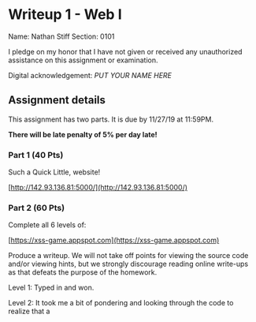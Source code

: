 # Writeup 1 - Web I

Name: Nathan Stiff
Section: 0101

I pledge on my honor that I have not given or received any unauthorized assistance on this assignment or examination.

Digital acknowledgement: *PUT YOUR NAME HERE*


## Assignment details
This assignment has two parts. It is due by 11/27/19 at 11:59PM.

**There will be late penalty of 5% per day late!**

### Part 1 (40 Pts)

Such a Quick Little, website!

[http://142.93.136.81:5000/](http://142.93.136.81:5000/)

### Part 2 (60 Pts)
Complete all 6 levels of:

[https://xss-game.appspot.com](https://xss-game.appspot.com)

Produce a writeup. We will not take off points for viewing the source code and/or viewing hints, but we strongly discourage reading online write-ups as that defeats the purpose of the homework.

Level 1: Typed in <script>alert("hi");</script> and won.

Level 2: It took me a bit of pondering and looking through the code to realize that a <script> wouldn't be executed because it is inserted after the page loads. Once I got that, I realized that I could put the alert in the onclick parameter of a hyperlink as <a onclick="alert('hi');">, and this worked.
  
Level 3: It took me way too long to realize that the string gets plopped unchanged into an img tag and I can do the exact same thing I did for level 2 by putting `1.jpg' onclick=alert('hi') '` in the URL.

Level 4: At first I was very fixated on putting stuff in the URL because of the previous levels. It took two hints and far too much time for me to figure out that I can just put `',alert(1),'` in the form input.

### Format

Part 1 and 2 can be answered in bullet form or full, grammatical sentences.

### Scoring

* Part 1 is worth 40 points
* Part 2 is worth 60 points

### Tips

Remember to document your thought process for maximum credit!

Review the slides for help with using any of the tools or libraries discussed in
class.
